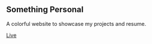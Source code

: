 ## Something Personal

A colorful website to showcase my projects and resume.


[Live](https://michellelala.github.io/)
